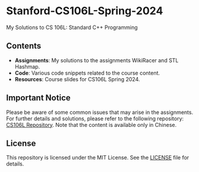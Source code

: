# Stanford-CS106L-Spring-2024

My Solutions to CS 106L: Standard C++ Programming

## Contents

- **Assignments**: My solutions to the assignments WikiRacer and STL Hashmap.
- **Code**: Various code snippets related to the course content.
- **Resources**: Course slides for CS106L Spring 2024.

## Important Notice

Please be aware of some common issues that may arise in the assignments. For further details and solutions, please refer to the following repository: [CS106L Repository](https://github.com/OleehyO/CS106L). Note that the content is available only in Chinese.

## License

This repository is licensed under the MIT License. See the [LICENSE](LICENSE) file for details.

